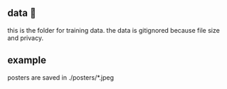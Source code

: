 ## data 📖

this is the folder for training data.
the data is gitignored because file size and privacy.

## example

posters are saved in ./posters/*.jpeg
